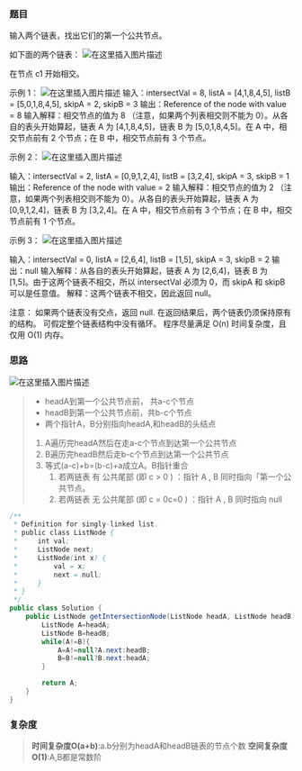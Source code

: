 ### 题目
输入两个链表，找出它们的第一个公共节点。

如下面的两个链表：
![在这里插入图片描述](https://img-blog.csdnimg.cn/20210325194518690.png?x-oss-process=image/watermark,type_ZmFuZ3poZW5naGVpdGk,shadow_10,text_aHR0cHM6Ly9ibG9nLmNzZG4ubmV0L3FxXzQ1NjMwNzEx,size_16,color_FFFFFF,t_70#pic_center)

在节点 c1 开始相交。


示例 1：
![在这里插入图片描述](https://img-blog.csdnimg.cn/20210325194530971.png?x-oss-process=image/watermark,type_ZmFuZ3poZW5naGVpdGk,shadow_10,text_aHR0cHM6Ly9ibG9nLmNzZG4ubmV0L3FxXzQ1NjMwNzEx,size_16,color_FFFFFF,t_70#pic_center)
输入：intersectVal = 8, listA = [4,1,8,4,5], listB = [5,0,1,8,4,5], skipA = 2, skipB = 3
输出：Reference of the node with value = 8
输入解释：相交节点的值为 8 （注意，如果两个列表相交则不能为 0）。从各自的表头开始算起，链表 A 为 [4,1,8,4,5]，链表 B 为 [5,0,1,8,4,5]。在 A 中，相交节点前有 2 个节点；在 B 中，相交节点前有 3 个节点。


示例 2：
![在这里插入图片描述](https://img-blog.csdnimg.cn/20210325194542950.png?x-oss-process=image/watermark,type_ZmFuZ3poZW5naGVpdGk,shadow_10,text_aHR0cHM6Ly9ibG9nLmNzZG4ubmV0L3FxXzQ1NjMwNzEx,size_16,color_FFFFFF,t_70#pic_center)

输入：intersectVal = 2, listA = [0,9,1,2,4], listB = [3,2,4], skipA = 3, skipB = 1
输出：Reference of the node with value = 2
输入解释：相交节点的值为 2 （注意，如果两个列表相交则不能为 0）。从各自的表头开始算起，链表 A 为 [0,9,1,2,4]，链表 B 为 [3,2,4]。在 A 中，相交节点前有 3 个节点；在 B 中，相交节点前有 1 个节点。


示例 3：
![在这里插入图片描述](https://img-blog.csdnimg.cn/20210325194551392.png?x-oss-process=image/watermark,type_ZmFuZ3poZW5naGVpdGk,shadow_10,text_aHR0cHM6Ly9ibG9nLmNzZG4ubmV0L3FxXzQ1NjMwNzEx,size_16,color_FFFFFF,t_70#pic_center)


输入：intersectVal = 0, listA = [2,6,4], listB = [1,5], skipA = 3, skipB = 2
输出：null
输入解释：从各自的表头开始算起，链表 A 为 [2,6,4]，链表 B 为 [1,5]。由于这两个链表不相交，所以 intersectVal 必须为 0，而 skipA 和 skipB 可以是任意值。
解释：这两个链表不相交，因此返回 null。

注意：
如果两个链表没有交点，返回 null.
在返回结果后，两个链表仍须保持原有的结构。
可假定整个链表结构中没有循环。
程序尽量满足 O(n) 时间复杂度，且仅用 O(1) 内存。

### 思路
![在这里插入图片描述](https://img-blog.csdnimg.cn/20210325194609736.png?x-oss-process=image/watermark,type_ZmFuZ3poZW5naGVpdGk,shadow_10,text_aHR0cHM6Ly9ibG9nLmNzZG4ubmV0L3FxXzQ1NjMwNzEx,size_16,color_FFFFFF,t_70#pic_center)
>- headA到第一个公共节点前， 共a-c个节点
>- headB到第一个公共节点前，共b-c个节点
>- 两个指针A，B分别指向headA,和headB的头结点
> 1. A遍历完headA然后在走a-c个节点到达第一个公共节点
>  2. B遍历完headB然后走b-c个节点到达第一个公共节点
>  3. 等式(a-c)+b=(b-c)+a成立A。B指针重合
>        1.  若两链表 有 公共尾部 (即 c > 0 ) ：指针 A , B 同时指向「第一个公共节点。
>        2. 若两链表 无 公共尾部 (即 c = 0c=0 ) ：指针 A , B 同时指向 null

```java
/**
 * Definition for singly-linked list.
 * public class ListNode {
 *     int val;
 *     ListNode next;
 *     ListNode(int x) {
 *         val = x;
 *         next = null;
 *     }
 * }
 */
public class Solution {
    public ListNode getIntersectionNode(ListNode headA, ListNode headB) {
        ListNode A=headA;
        ListNode B=headB;
        while(A!=B){
            A=A!=null?A.next:headB;
            B=B!=null?B.next:headA;
        }

        return A;
    }
}
```

### 复杂度
>**时间复杂度O(a+b)**:a.b分别为headA和headB链表的节点个数
>**空间复杂度O(1)**:A,B都是常数阶
